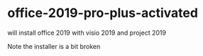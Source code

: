 # office-2019-pro-plus-activated

will install office 2019 with visio 2019 and project 2019

Note the installer is a bit broken
